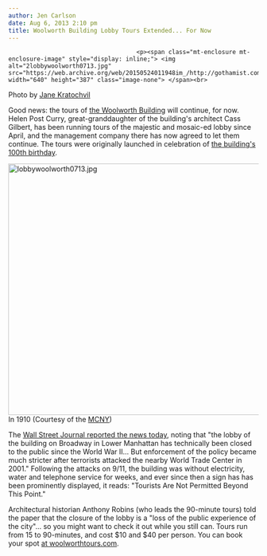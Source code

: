 ```yaml
---
author: Jen Carlson
date: Aug 6, 2013 2:10 pm
title: Woolworth Building Lobby Tours Extended... For Now
---
```


	
										<p><span class="mt-enclosure mt-enclosure-image" style="display: inline;"> <img alt="2lobbywoolworth0713.jpg" src="https://web.archive.org/web/20150524011948im_/http://gothamist.com/attachments/arts_jen/2lobbywoolworth0713.jpg" width="640" height="387" class="image-none"> </span><br>
<span class="photo_caption">Photo by <a href="https://web.archive.org/web/20150524011948/http://www.flickr.com/photos/janekrat/4457585289/">Jane Kratochvil</a></span></p>

<p>Good news: the tours of <a href="https://web.archive.org/web/20150524011948/http://gothamist.com/tags/woolworthbuilding">the Woolworth Building</a> will continue, for now. Helen Post Curry, great-granddaughter of the building&apos;s architect Cass Gilbert, has been running tours of the majestic and mosaic-ed lobby since April, and the management company there has now agreed to let them continue. The tours were originally launched in celebration of <a href="https://web.archive.org/web/20150524011948/http://gothamist.com/2013/04/25/happy_belated_birthday_woolworth_bu.php">the building&apos;s 100th birthday</a>.</p>

<p><span class="mt-enclosure mt-enclosure-image" style="display: inline;"> <img alt="lobbywoolworth0713.jpg" src="https://web.archive.org/web/20150524011948im_/http://gothamist.com/attachments/arts_jen/lobbywoolworth0713.jpg" width="640" height="505" class="image-none"> </span><br>
<span class="photo_caption">In 1910 (Courtesy of the <a href="https://web.archive.org/web/20150524011948/http://collections.mcny.org/">MCNY</a>)</span></p>

<p>The <a href="https://web.archive.org/web/20150524011948/http://online.wsj.com/article/SB10001424127887324653004578650420063325626.html?mod=rss_newyork_main">Wall Street Journal reported the news today</a>, noting that &quot;the lobby of the building on Broadway in Lower Manhattan has technically been closed to the public since the World War II... But enforcement of the policy became much stricter after terrorists attacked the nearby World Trade Center in 2001.&quot; Following the attacks on 9/11, the building was without electricity, water and telephone service for weeks, and ever since then a sign has has been prominently displayed, it reads: &quot;Tourists Are Not Permitted Beyond This Point.&quot;</p>

<p>Architectural historian Anthony Robins (who leads the 90-minute tours) told the paper that the closure of the lobby is a &quot;loss of the public experience of the city&quot;... so you might want to check it out while you still can. Tours run from 15 to 90-minutes, and cost $10 and $40 per person. You can book your spot <a href="https://web.archive.org/web/20150524011948/http://woolworthtours.com/">at woolworthtours.com</a>.</p>					
										
									
				